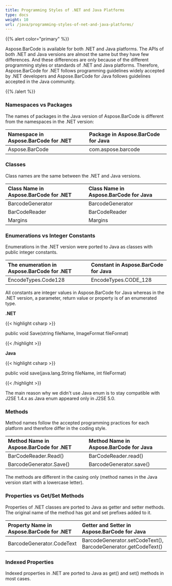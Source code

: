 ```yaml
---
title: Programming Styles of .NET and Java Platforms
type: docs
weight: 10
url: /java/programming-styles-of-net-and-java-platforms/
---
```


{{% alert color="primary" %}} 

Aspose.BarCode is available for both .NET and Java platforms. The APIs of both .NET and Java versions are almost the same but they have few differences. And these differences are only because of the different programming styles or standards of .NET and Java platforms. Therefore, Aspose.BarCode for .NET follows programming guidelines widely accepted by .NET developers and Aspose.BarCode for Java follows guidelines accepted in the Java community.

{{% /alert %}} 
### **Namespaces vs Packages**
The names of packages in the Java version of Aspose.BarCode is different from the namespaces in the .NET version:

|**Namespace in Aspose.BarCode for .NET**|**Package in Aspose.BarCode for Java**|
| :- | :- |
|Aspose.BarCode|com.aspose.barcode|
### **Classes**
Class names are the same between the .NET and Java versions.

|**Class Name in Aspose.BarCode for .NET**|**Class Name in Aspose.BarCode for Java**|
| :- | :- |
|BarcodeGenerator|BarcodeGenerator|
|BarCodeReader|BarCodeReader|
|Margins|Margins|
### **Enumerations vs Integer Constants**
Enumerations in the .NET version were ported to Java as classes with public integer constants.

|**The enumeration in Aspose.BarCode for .NET**|**Constant in Aspose.BarCode for Java**|
| :- | :- |
|EncodeTypes.Code128|EncodeTypes.CODE_128|
All constants are integer values in Aspose.BarCode for Java whereas in the .NET version, a parameter, return value or property is of an enumerated type.

**.NET**

{{< highlight csharp >}}

 public void Save(string fileName, ImageFormat fileFormat)

{{< /highlight >}}

**Java**

{{< highlight csharp >}}

 public void save(java.lang.String fileName, int fileFormat)

{{< /highlight >}}

The main reason why we didn't use Java enum is to stay compatible with J2SE 1.4.x as Java enum appeared only in J2SE 5.0.
### **Methods**
Method names follow the accepted programming practices for each platform and therefore differ in the coding style.

|**Method Name in Aspose.BarCode for .NET**|**Method Name in Aspose.BarCode for Java**|
| :- | :- |
|BarCodeReader.Read()|BarCodeReader.read()|
|BarcodeGenerator.Save()|BarcodeGenerator.save()|
The methods are different in the casing only (method names in the Java version start with a lowercase letter).
### **Properties vs Get/Set Methods**
Properties of .NET classes are ported to Java as getter and setter methods. The original name of the method has got and set prefixes added to it.

|**Property Name in Aspose.BarCode for .NET**|**Getter and Setter in Aspose.BarCode for Java**|
| :- | :- |
|BarcodeGenerator.CodeText|BarcodeGenerator.setCodeText(), BarcodeGenerator.getCodeText()|
### **Indexed Properties**
Indexed properties in .NET are ported to Java as get() and set() methods in most cases.
